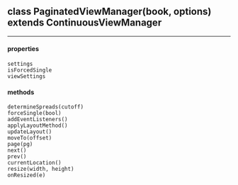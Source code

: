 ## class PaginatedViewManager(book, options) extends ContinuousViewManager  
---  
#### properties  
    settings  
    isForcedSingle  
    viewSettings  
#### methods  
    determineSpreads(cutoff)  
    forceSingle(bool)  
    addEventListeners()  
    applyLayoutMethod()  
    updateLayout()  
    moveTo(offset)  
    page(pg)  
    next()  
    prev()  
    currentLocation()  
    resize(width, height)  
    onResized(e)  